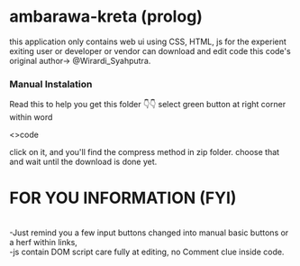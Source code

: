 # ambarawa-kreta (prolog)
this application only contains web ui using CSS, HTML, js
for the experient exiting user or developer or vendor can download and edit code 
this code's original author-> @Wirardi_Syahputra.

<h3>Manual Instalation</h3>
Read this to help you get this folder 👇👇
select green button at right corner within word <p> <>code </p>
click on it, and you'll find the compress method in zip folder.
choose that and wait until the download is done yet.

<br/>
<h1>FOR YOU INFORMATION (FYI)</h1>
<br/>
-Just remind you a few input buttons changed into manual basic buttons or a herf within links,<br/>
-js contain DOM script care fully at editing, no Comment clue inside code.
